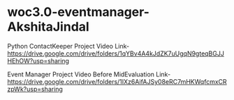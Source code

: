 # woc3.0-eventmanager-AkshitaJindal

Python ContactKeeper Project Video Link- https://drive.google.com/drive/folders/1qYBv4A4kJdZK7uUgqN9gteqBGJJHEhOW?usp=sharing

Event Manager Project Video Before MidEvaluation Link- https://drive.google.com/drive/folders/1IXz6AifAJSy08eRC7mHKWqfcmxCRzpWk?usp=sharing
